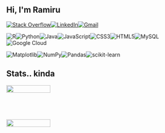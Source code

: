 ## Hi, I'm Ramiru

[![Stack Overflow](https://img.shields.io/badge/-Stackoverflow-FE7A16?style=for-the-badge&logo=stack-overflow&logoColor=white)](https://stackoverflow.com/users/ramiru-de-silva)[![LinkedIn](https://img.shields.io/badge/linkedin-%230077B5.svg?style=for-the-badge&logo=linkedin&logoColor=white)](https://linkedin.com/in/ramirudesilva)[![Gmail](https://img.shields.io/badge/Gmail-D14836?style=for-the-badge&logo=gmail&logoColor=white)](mailto:ramirumc@gmail.com) 

![R](https://img.shields.io/badge/r-%23276DC3.svg?style=for-the-badge&logo=r&logoColor=white)![Python](https://img.shields.io/badge/python-3670A0?style=for-the-badge&logo=python&logoColor=ffdd54)![Java](https://img.shields.io/badge/java-%23ED8B00.svg?style=for-the-badge&logo=openjdk&logoColor=white)![JavaScript](https://img.shields.io/badge/javascript-%23323330.svg?style=for-the-badge&logo=javascript&logoColor=%23F7DF1E)![CSS3](https://img.shields.io/badge/css3-%231572B6.svg?style=for-the-badge&logo=css3&logoColor=white)![HTML5](https://img.shields.io/badge/html5-%23E34F26.svg?style=for-the-badge&logo=html5&logoColor=white)![MySQL](https://img.shields.io/badge/mysql-4479A1.svg?style=for-the-badge&logo=mysql&logoColor=white)![Google Cloud](https://img.shields.io/badge/GoogleCloud-%234285F4.svg?style=for-the-badge&logo=google-cloud&logoColor=white)

![Matplotlib](https://img.shields.io/badge/Matplotlib-%23ffffff.svg?style=for-the-badge&logo=Matplotlib&logoColor=black)![NumPy](https://img.shields.io/badge/numpy-%23013243.svg?style=for-the-badge&logo=numpy&logoColor=white)![Pandas](https://img.shields.io/badge/pandas-%23150458.svg?style=for-the-badge&logo=pandas&logoColor=white)![scikit-learn](https://img.shields.io/badge/scikit--learn-%23F7931E.svg?style=for-the-badge&logo=scikit-learn&logoColor=white)

## Stats.. kinda
<div style="display: flex; flex-wrap: wrap; gap: 70px;">
  <img src="https://github-readme-stats.vercel.app/api?username=scythe410&theme=radical&hide_border=true&include_all_commits=true&count_private=true" width="48%" />
  <img src="https://nirzak-streak-stats.vercel.app/?user=scythe410&theme=radical&hide_border=true" width="48%" />
</div>
